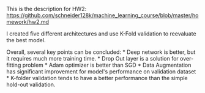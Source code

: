 This is the description for HW2: https://github.com/schneider128k/machine_learning_course/blob/master/homework/hw2.md

I created five different architectures and use K-Fold validation to reevaluate the best model.


Overall, several key points can be concluded:
    * Deep network is better, but it requires much more training time.
    * Drop Out layer is a solution for over-fitting problem
    * Adam optimizer is better than SGD
    * Data Augmentation has significant improvement for model's performance on validation dataset
    * K-folder validation tends to have a better performance than the simple hold-out validation. 
